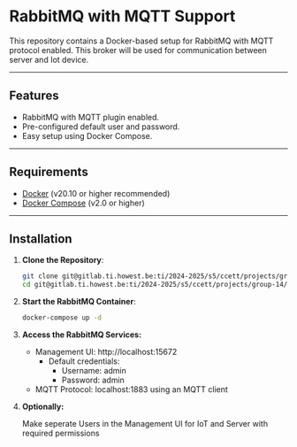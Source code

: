 # RabbitMQ with MQTT Support

This repository contains a Docker-based setup for RabbitMQ with MQTT protocol enabled. This broker will be used for communication between server and Iot device.

---

## Features

- RabbitMQ with MQTT plugin enabled.
- Pre-configured default user and password.
- Easy setup using Docker Compose.

---

## Requirements

- [Docker](https://www.docker.com/) (v20.10 or higher recommended)
- [Docker Compose](https://docs.docker.com/compose/) (v2.0 or higher)

---

## Installation

1. **Clone the Repository**:
   ```bash
   git clone git@gitlab.ti.howest.be:ti/2024-2025/s5/ccett/projects/group-14/rabbitmq-broker.git
   cd git@gitlab.ti.howest.be:ti/2024-2025/s5/ccett/projects/group-14/rabbitmq-broker.git
   ```
2. **Start the RabbitMQ Container**:
   ```bash
   docker-compose up -d
   ```
3. **Access the RabbitMQ Services:**
    - Management UI: http://localhost:15672
        - Default credentials:
            - Username: admin
            - Password: admin
    - MQTT Protocol: localhost:1883 using an MQTT client
4. **Optionally:**

   Make seperate Users in the Management UI for IoT and Server with required permissions
